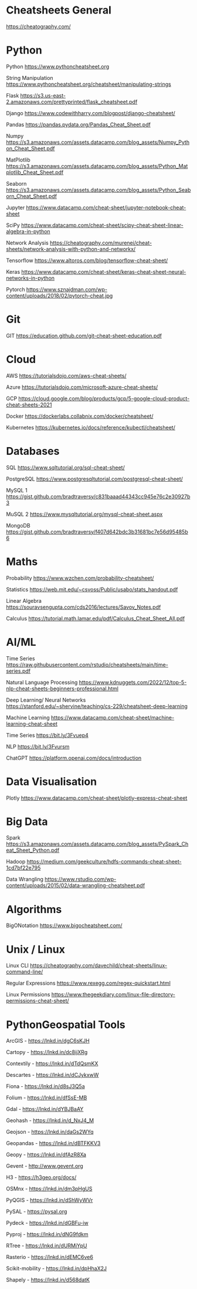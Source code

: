 # Cheatsheets General

https://cheatography.com/

  

# Python

Python https://www.pythoncheatsheet.org

String Manipulation https://www.pythoncheatsheet.org/cheatsheet/manipulating-strings

Flask https://s3.us-east-2.amazonaws.com/prettyprinted/flask_cheatsheet.pdf

Django https://www.codewithharry.com/blogpost/django-cheatsheet/

  

Pandas https://pandas.pydata.org/Pandas_Cheat_Sheet.pdf

Numpy https://s3.amazonaws.com/assets.datacamp.com/blog_assets/Numpy_Python_Cheat_Sheet.pdf

MatPlotlib https://s3.amazonaws.com/assets.datacamp.com/blog_assets/Python_Matplotlib_Cheat_Sheet.pdf

Seaborn https://s3.amazonaws.com/assets.datacamp.com/blog_assets/Python_Seaborn_Cheat_Sheet.pdf

Jupyter https://www.datacamp.com/cheat-sheet/jupyter-notebook-cheat-sheet

SciPy https://www.datacamp.com/cheat-sheet/scipy-cheat-sheet-linear-algebra-in-python

Network Analysis https://cheatography.com/murenei/cheat-sheets/network-analysis-with-python-and-networkx/

  
  

Tensorflow https://www.altoros.com/blog/tensorflow-cheat-sheet/

Keras https://www.datacamp.com/cheat-sheet/keras-cheat-sheet-neural-networks-in-python

Pytorch https://www.sznajdman.com/wp-content/uploads/2018/02/pytorch-cheat.jpg

  
  

# Git

GIT https://education.github.com/git-cheat-sheet-education.pdf

  

# Cloud

AWS https://tutorialsdojo.com/aws-cheat-sheets/

Azure https://tutorialsdojo.com/microsoft-azure-cheat-sheets/

GCP https://cloud.google.com/blog/products/gcp/5-google-cloud-product-cheat-sheets-2021

Docker https://dockerlabs.collabnix.com/docker/cheatsheet/

Kubernetes https://kubernetes.io/docs/reference/kubectl/cheatsheet/

  
  
  
  

# Databases

SQL https://www.sqltutorial.org/sql-cheat-sheet/

PostgreSQL https://www.postgresqltutorial.com/postgresql-cheat-sheet/

MySQL 1 https://gist.github.com/bradtraversy/c831baaad44343cc945e76c2e30927b3

MuSQL 2 https://www.mysqltutorial.org/mysql-cheat-sheet.aspx

MongoDB https://gist.github.com/bradtraversy/f407d642bdc3b31681bc7e56d95485b6

  
  

# Maths

Probability https://www.wzchen.com/probability-cheatsheet/

Statistics https://web.mit.edu/~csvoss/Public/usabo/stats_handout.pdf

Linear Algebra https://souravsengupta.com/cds2016/lectures/Savov_Notes.pdf

Calculus https://tutorial.math.lamar.edu/pdf/Calculus_Cheat_Sheet_All.pdf

  
  

# AI/ML

Time Series https://raw.githubusercontent.com/rstudio/cheatsheets/main/time-series.pdf

Natural Language Processing https://www.kdnuggets.com/2022/12/top-5-nlp-cheat-sheets-beginners-professional.html

Deep Learning/ Neural Networks https://stanford.edu/~shervine/teaching/cs-229/cheatsheet-deep-learning

Machine Learning https://www.datacamp.com/cheat-sheet/machine-learning-cheat-sheet

Time Series https://bit.ly/3Fvuep4

NLP https://bit.ly/3Fvursm

  

ChatGPT https://platform.openai.com/docs/introduction

  

# Data Visualisation

Plotly https://www.datacamp.com/cheat-sheet/plotly-express-cheat-sheet

  
  

# Big Data

Spark https://s3.amazonaws.com/assets.datacamp.com/blog_assets/PySpark_Cheat_Sheet_Python.pdf

Hadoop https://medium.com/geekculture/hdfs-commands-cheat-sheet-1cd7bf22e795

Data Wrangling https://www.rstudio.com/wp-content/uploads/2015/02/data-wrangling-cheatsheet.pdf

  

# Algorithms

BigONotation https://www.bigocheatsheet.com/

  

# Unix / Linux

Linux CLI https://cheatography.com/davechild/cheat-sheets/linux-command-line/

Regular Expressions https://www.rexegg.com/regex-quickstart.html

Linux Permissions https://www.thegeekdiary.com/linux-file-directory-permissions-cheat-sheet/

  
  
  
  
  

# PythonGeospatial Tools

ArcGIS - https://lnkd.in/dgC6sKJH

Cartopy - https://lnkd.in/dc8ijXRg

Contextily - https://lnkd.in/dTdQsmKX

Descartes - https://lnkd.in/dCJykxwW

Fiona - https://lnkd.in/d8sJ3Q5a

Folium - https://lnkd.in/dfSsE-MB

Gdal - https://lnkd.in/dYBJBaAY

Geohash - https://lnkd.in/d_NxJ4_M

Geojson - https://lnkd.in/daGs2WYq

Geopandas - https://lnkd.in/dBTFKKV3

Geopy - https://lnkd.in/dfAzR8Xa

Gevent - http://www.gevent.org

H3 - https://h3geo.org/docs/

OSMnx - https://lnkd.in/dm3pHgUS

PyQGIS - https://lnkd.in/dShWyWVr

PySAL - https://pysal.org

Pydeck - https://lnkd.in/dGBFu-iw

Pyproj - https://lnkd.in/dNG9fdkm

RTree - https://lnkd.in/dURMiYpU

Rasterio - https://lnkd.in/dEMC6ve6

Scikit-mobility - https://lnkd.in/dpHhaX2J

Shapely - https://lnkd.in/d568datK
